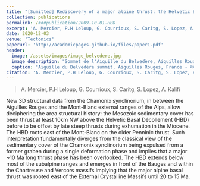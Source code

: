 ```yaml
---
title: "[Sumitted] Rediscovery of a major alpine thrust: the Helvetic Basal Decollement"
collection: publications
permalink: /###publication/2009-10-01-HBD
excerpt: 'A. Mercier, P.H Leloup, G. Courrioux, S. Caritg, S. Lopez, A. Kalifi (2020)'
date: 2020-12-03
venue: 'Tectonics'
paperurl: 'http://academicpages.github.io/files/paper1.pdf'
header:
  image: /assets/images/image_belvedere.jpg
  image_description: "Sommet de l'Aiguille du Belvedère, Aiguilles Rouges, France"
  caption: "Aiguille du Belvedère summit, Aiguilles Rouges, France - ©Antoine Mercier"
citation: 'A. Mercier, P.H Leloup, G. Courrioux, S. Caritg, S. Lopez, A. Kalifi (2020). &quot;Rediscovery of a major alpine thrust: the Helvetic Basal Decollement.&quot; <i>Journal 1</i>. 1(1).'
---
```

> A. Mercier, P.H Leloup, G. Courrioux, S. Caritg, S. Lopez, A. Kalifi

New 3D structural data from the Chamonix synclinorium, in between the Aiguilles Rouges and the Mont-Blanc external ranges of the Alps, allow deciphering the area structural history: the Mesozoic sedimentary cover has been thrust at least 10km NW above the Helvetic Basal Décollement (HBD) before to be offset by late steep thrusts during exhumation in the Miocene. The HBD roots east of the Mont-Blanc on the older Penninic thrust. Such interpretation fundamentally diverges from the classical view of the sedimentary cover of the Chamonix synclinorium being expulsed from a former graben during a single deformation phase and implies that a major ~10 Ma long thrust phase has been overlooked. The HBD extends below most of the subalpine ranges and emerges in front of the Bauges and within the Chartreuse and Vercors massifs implying that the major alpine basal thrust was rooted east of the External Crystalline Massifs until 20 to 15 Ma.
